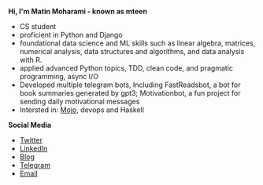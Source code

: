 **Hi, I'm Matin Moharami - known as mteen**
- CS student
- proficient in Python and Django
- foundational data science and ML skills such as linear algebra, matrices, numerical analysis, data structures and algorithms, and data analysis with R.
- applied advanced Python topics, TDD, clean code, and pragmatic programming, async I/O
- Developed multiple telegram bots, Including FastReadsbot, a bot for book summaries generated by gpt3; Motivationbot, a fun project for sending daily motivational messages
- Intersted in: [Mojo](https://www.modular.com/mojo), devops and Haskell
  

**Social Media**

- [Twitter](https://twitter.com/mteen_1)
- [LinkedIn](https://www.linkedin.com/in/matin-moharami/)
- [Blog](https://mteen.ir)
- [Telegram](https://t.me/mteen_1)
- [Email](mailto:matinmoharami@yahoo.com)
